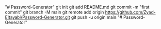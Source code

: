 "# Password-Generator"  git init git add README.md git commit -m "first commit" git branch -M main git remote add origin https://github.com/Zyad-Eltayabi/Password-Generator.git git push -u origin main
"# Password-Generator" 
